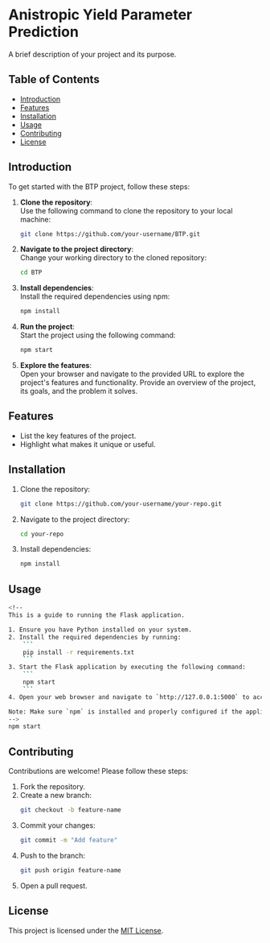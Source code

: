 # Anistropic Yield Parameter Prediction

A brief description of your project and its purpose.

## Table of Contents

- [Introduction](#introduction)
- [Features](#features)
- [Installation](#installation)
- [Usage](#usage)
- [Contributing](#contributing)
- [License](#license)

## Introduction

To get started with the BTP project, follow these steps:

1. **Clone the repository**:  
   Use the following command to clone the repository to your local machine:

   ```bash
   git clone https://github.com/your-username/BTP.git
   ```

2. **Navigate to the project directory**:  
   Change your working directory to the cloned repository:

   ```bash
   cd BTP
   ```

3. **Install dependencies**:  
   Install the required dependencies using npm:

   ```bash
   npm install
   ```

4. **Run the project**:  
   Start the project using the following command:

   ```bash
   npm start
   ```

5. **Explore the features**:  
    Open your browser and navigate to the provided URL to explore the project's features and functionality.
   Provide an overview of the project, its goals, and the problem it solves.

## Features

- List the key features of the project.
- Highlight what makes it unique or useful.

## Installation

1. Clone the repository:
   ```bash
   git clone https://github.com/your-username/your-repo.git
   ```
2. Navigate to the project directory:
   ```bash
   cd your-repo
   ```
3. Install dependencies:
   ```bash
   npm install
   ```

## Usage

````bash
<!--
This is a guide to running the Flask application.

1. Ensure you have Python installed on your system.
2. Install the required dependencies by running:
    ```
    pip install -r requirements.txt
    ```
3. Start the Flask application by executing the following command:
    ```
    npm start
    ```
4. Open your web browser and navigate to `http://127.0.0.1:5000` to access the application.

Note: Make sure `npm` is installed and properly configured if the application uses Node.js for additional functionality.
-->
npm start
````

## Contributing

Contributions are welcome! Please follow these steps:

1. Fork the repository.
2. Create a new branch:
   ```bash
   git checkout -b feature-name
   ```
3. Commit your changes:
   ```bash
   git commit -m "Add feature"
   ```
4. Push to the branch:
   ```bash
   git push origin feature-name
   ```
5. Open a pull request.

## License

This project is licensed under the [MIT License](LICENSE).
